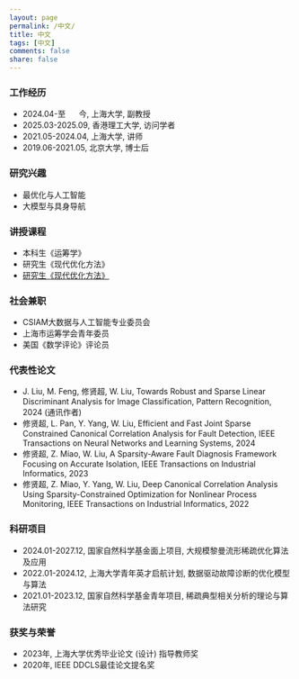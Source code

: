 ```yaml
---
layout: page
permalink: /中文/
title: 中文
tags: [中文]
comments: false
share: false
---
```




### 工作经历
* 2024.04-至&nbsp; &nbsp; &nbsp; 今, 上海大学, 副教授 <br>
* 2025.03-2025.09, 香港理工大学, 访问学者 <br>
* 2021.05-2024.04, 上海大学, 讲师 <br>
* 2019.06-2021.05, 北京大学, 博士后 <br>



### 研究兴趣
* 最优化与人工智能 <br>
* 大模型与具身导航 <br>


### 讲授课程
* 本科生《运筹学》 <br>
* 研究生《现代优化方法》 <br>
* <a href="https://xianchaoxiu.github.io/talks/" class="textlink" target="_blank"> 研究生《现代优化方法》 </a><br>



### 社会兼职
* CSIAM大数据与人工智能专业委员会 <br>
* 上海市运筹学会青年委员 <br>
* 美国《数学评论》评论员 <br>



### 代表性论文
* J. Liu, M. Feng, 修贤超, W. Liu, Towards Robust and Sparse Linear Discriminant Analysis for Image Classification, Pattern Recognition, 2024 (通讯作者) <br>
* 修贤超, L. Pan, Y. Yang, W. Liu, Efficient and Fast Joint Sparse Constrained Canonical Correlation Analysis for Fault Detection, IEEE Transactions on Neural Networks and Learning Systems, 2024 <br>
* 修贤超, Z. Miao, W. Liu, A Sparsity-Aware Fault Diagnosis Framework Focusing on Accurate Isolation, IEEE Transactions on Industrial Informatics, 2023 <br>
* 修贤超, Z. Miao, Y. Yang, W. Liu, Deep Canonical Correlation Analysis Using Sparsity-Constrained Optimization for Nonlinear Process Monitoring, IEEE Transactions on Industrial Informatics, 2022<br>



### 科研项目
* 2024.01-2027.12, 国家自然科学基金面上项目, 大规模黎曼流形稀疏优化算法及应用 <br>
* 2022.01-2024.12, 上海大学青年英才启航计划, 数据驱动故障诊断的优化模型与算法 <br>
* 2021.01-2023.12, 国家自然科学基金青年项目, 稀疏典型相关分析的理论与算法研究 <br>


### 获奖与荣誉
* 2023年, 上海大学优秀毕业论文 (设计) 指导教师奖 <br>
* 2020年, IEEE DDCLS最佳论文提名奖 <br>

